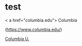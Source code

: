 # test

< a href="columbia.edu"> Columbia </a>

(https://www.columbia.edu/) 

[Columbia U.](https://www.columbia.edu/)
